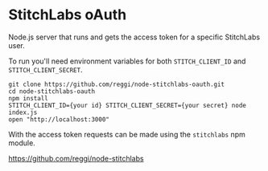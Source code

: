 # StitchLabs oAuth

Node.js server that runs and gets the access token for a specific StitchLabs user.

To run you'll need environment variables for both `STITCH_CLIENT_ID` and `STITCH_CLIENT_SECRET`.

```
git clone https://github.com/reggi/node-stitchlabs-oauth.git
cd node-stitchlabs-oauth
npm install
STITCH_CLIENT_ID={your id} STITCH_CLIENT_SECRET={your secret} node index.js
open "http://localhost:3000"
```

With the access token requests can be made using the `stitchlabs` npm module.

https://github.com/reggi/node-stitchlabs
